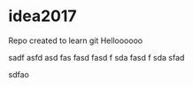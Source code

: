 # idea2017
Repo created to learn git
Helloooooo

sadf asfd asd
fas
 fasd
  fasd
  f sda fasd
  f 
  sda
  sfad
  
  sdfao
